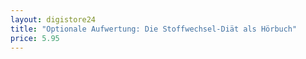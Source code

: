 ```yaml
---
layout: digistore24
title: "Optionale Aufwertung: Die Stoffwechsel-Diät als Hörbuch"
price: 5.95
---
```

